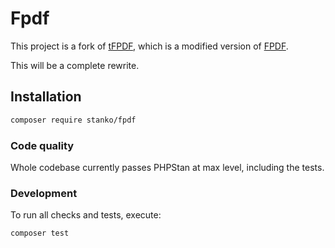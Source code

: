 # Fpdf

This project is a fork of [tFPDF](http://fpdf.org/fr/script/script92.php),
which is a modified version of [FPDF](http://www.fpdf.org/).

This will be a complete rewrite.

## Installation

```bash
composer require stanko/fpdf
```

### Code quality

Whole codebase currently passes PHPStan at max level, including the tests.

### Development

To run all checks and tests, execute:

```bash
composer test
```
